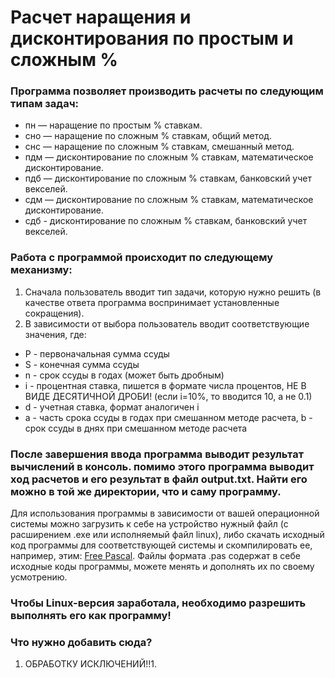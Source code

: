 # Расчет наращения и дисконтирования по простым и сложным %

<h3>Программа позволяет производить расчеты по следующим типам задач:</h3>
<ul>
  <li>пн — наращение по простым % ставкам.</li>
  <li>сно — наращение по сложным % ставкам, общий метод.</li>
  <li>снс — наращение по сложным % ставкам, смешанный метод.</li>
  <li>пдм — дисконтирование по сложным % ставкам, математическое дисконтирование.</li>
  <li>пдб — дисконтирование по сложным % ставкам, банковский учет векселей.</li>
  <li>сдм — дисконтирование по сложным % ставкам, математическое дисконтирование.</li>
  <li>сдб - дисконтирование по сложным % ставкам, банковский учет векселей.</li>
</ul>
<h3>Работа с программой происходит по следующему механизму:</h3>
<ol>
  <li>Сначала пользователь вводит тип задачи, которую нужно решить (в качестве ответа программа воспринимает установленные сокращения).</li>
  <li>В зависимости от выбора пользователь вводит соответствующие значения, где:</li>
</ol>
<ul>
  <li>P - первоначальная сумма ссуды</li>
  <li>S - конечная сумма ссуды</li>
  <li>n - срок ссуды в годах (может быть дробным)</li>
  <li>i - процентная ставка, пишется в формате числа процентов, НЕ В ВИДЕ ДЕСЯТИЧНОЙ ДРОБИ! (если i=10%, то вводится 10, а не 0.1)</li>
  <li>d - учетная ставка, формат аналогичен i</li>
  <li>a - часть срока ссуды в годах при смешанном методе расчета, b - срок ссуды в днях при смешанном методе расчета</li>
 </ul>
 <h3>После завершения ввода программа выводит результат вычислений в консоль. помимо этого программа выводит ход расчетов и его результат в файл output.txt. Найти его можно в той же директории, что и саму программу.</h3>

<div>Для использования программы в зависимости от вашей операционной системы можно загрузить к себе на устройство нужный файл (с расширением .exe или исполняемый файл linux), либо скачать исходный код программы для соответствующей системы и скомпилировать ее, например, этим: <a href="https://www.freepascal.org/">Free Pascal</a>.
Файлы формата .pas содержат в себе исходные коды программы, можете менять и дополнять их по своему усмотрению.</div>
<h3>Чтобы Linux-версия заработала, необходимо разрешить выполнять его как программу!</h3>

<h3>Что нужно добавить сюда?</h3>
<ol>
  <li>ОБРАБОТКУ ИСКЛЮЧЕНИЙ!!1.</li>
</ol>
